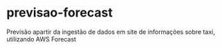# previsao-forecast
Previsão apartir da ingestão de dados em site de informações sobre taxi, utilizando AWS Forecast
